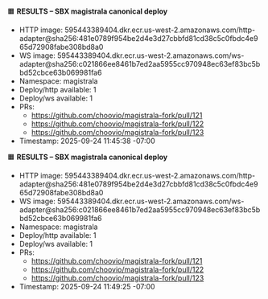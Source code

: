 <!-- SPDX-License-Identifier: Apache-2.0 -->

<!-- RESULTS (SBX BACKEND) -->
🟧 **RESULTS – SBX magistrala canonical deploy**
- HTTP image: 595443389404.dkr.ecr.us-west-2.amazonaws.com/http-adapter@sha256:481e0789f954be2d4e3d27cbbfd81cd38c5c0fbdc4e965d72908fabe308bd8a0
- WS image:   595443389404.dkr.ecr.us-west-2.amazonaws.com/ws-adapter@sha256:c021866ee8461b7ed2aa5955cc970948ec63ef83bc5bbd52cbce63b069981fa6
- Namespace:  magistrala
- Deploy/http available: 1
- Deploy/ws   available: 1
- PRs:
  - https://github.com/choovio/magistrala-fork/pull/121
  - https://github.com/choovio/magistrala-fork/pull/122
  - https://github.com/choovio/magistrala-fork/pull/123
- Timestamp: 2025-09-24 11:45:38 -07:00



<!-- RESULTS (SBX BACKEND) -->
🟧 **RESULTS – SBX magistrala canonical deploy**
- HTTP image: 595443389404.dkr.ecr.us-west-2.amazonaws.com/http-adapter@sha256:481e0789f954be2d4e3d27cbbfd81cd38c5c0fbdc4e965d72908fabe308bd8a0
- WS image:   595443389404.dkr.ecr.us-west-2.amazonaws.com/ws-adapter@sha256:c021866ee8461b7ed2aa5955cc970948ec63ef83bc5bbd52cbce63b069981fa6
- Namespace:  magistrala
- Deploy/http available: 1
- Deploy/ws   available: 1
- PRs:
  - https://github.com/choovio/magistrala-fork/pull/121
  - https://github.com/choovio/magistrala-fork/pull/122
  - https://github.com/choovio/magistrala-fork/pull/123
- Timestamp: 2025-09-24 11:49:25 -07:00

